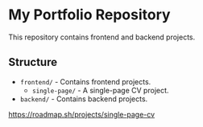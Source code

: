 # My Portfolio Repository
This repository contains frontend and backend projects.

## Structure
- `frontend/` - Contains frontend projects.
  - `single-page/` - A single-page CV project.
- `backend/` - Contains backend projects.

https://roadmap.sh/projects/single-page-cv
